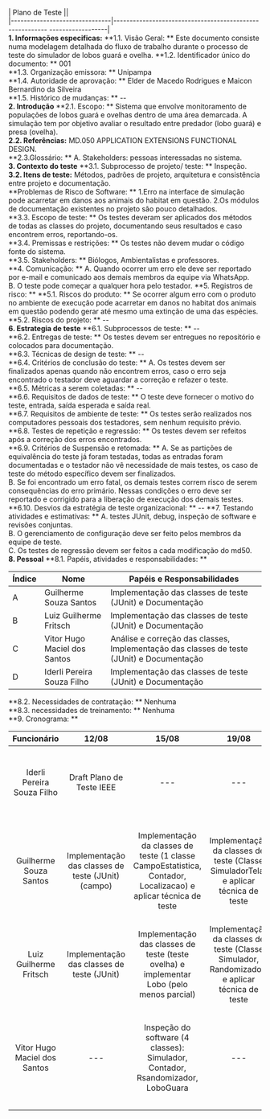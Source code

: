 | Plano de Teste                  ||  
|-------------------------------|--------------------------------------------------------- ------------------|  
**1. Informações especificas:**
**1.1. Visão Geral: ** Este documento consiste numa modelagem detalhada do fluxo de trabalho durante o processo de teste do simulador de lobos guará e ovelha.
**1.2. Identificador único do documento: **  001           
**1.3. Organização emissora: ** Unipampa   
**1.4. Autoridade de aprovação: ** Elder de Macedo Rodrigues e Maicon Bernardino da Silveira  
**1.5. Histórico de mudanças: ** --  
 **2. Introdução**
 **2.1. Escopo: ** Sistema que envolve monitoramento de populações de lobos guará e ovelhas dentro de uma área demarcada. A simulação tem por objetivo avaliar o resultado entre predador (lobo guará) e presa (ovelha).  
 **2.2. Referências:**  MD.050 APPLICATION EXTENSIONS FUNCTIONAL DESIGN.  
**2.3.Glossário: **
A. Stakeholders: pessoas interessadas no sistema.  
**3. Contexto do teste**
**3.1. Subprocesso de projeto/ teste: ** Inspeção. 
 **3.2. Itens de teste:** Métodos, padrões de projeto, arquitetura e consistência entre projeto e documentação.  
 **Problemas de Risco de Software: ** 1.Erro na interface de simulação pode acarretar em danos aos animais do habitat em questão.  2.Os módulos de documentação existentes no projeto são pouco detalhados.  
**3.3. Escopo de teste: ** Os testes deveram ser aplicados dos métodos de todas as classes do projeto, documentando seus resultados e caso encontrem erros, reportando-os.  
**3.4. Premissas e restrições: ** Os testes não devem mudar o código fonte do sistema.  
**3.5. Stakeholders: ** Biólogos, Ambientalistas e professores.   
**4. Comunicação: ** 
A. Quando ocorrer um erro ele deve ser reportado por e-mail e comunicado aos demais membros da equipe via WhatsApp.  
B. O teste pode começar a qualquer hora pelo testador.
**5. Registros de risco: **
**5.1. Riscos do produto: ** Se ocorrer algum erro com o produto no ambiente de execução pode acarretar em danos no habitat dos animais em questão podendo gerar até mesmo uma extinção de uma das espécies.  
**5.2. Riscos do projeto: ** --  
**6. Estrategia de teste** 
**6.1. Subprocessos de teste: ** --    
**6.2. Entregas de teste: ** Os testes devem ser entregues no repositório e colocados para documentação.    
**6.3. Técnicas de design de teste: ** --  
**6.4. Critérios de conclusão do teste: ** 
A. Os testes devem ser finalizados apenas quando não encontrem erros, caso o erro seja encontrado o testador deve aguardar a correção e refazer o teste.  
**6.5. Métricas a serem coletadas: ** --  
**6.6. Requisitos de dados de teste: ** O teste deve fornecer o motivo do teste, entrada, saída esperada e saída real.  
**6.7. Requisitos de ambiente de teste: ** Os testes serão realizados nos computadores pessoais dos testadores, sem nenhum requisito prévio. 
**6.8. Testes de repetição e regressão: ** Os testes devem ser refeitos após a correção dos erros encontrados.  
**6.9. Critérios de Suspensão e retomada: ** 
A. Se as partições de equivalência do teste já foram testadas, todas as entradas foram documentadas e o testador não vê necessidade de mais testes, os caso de teste do método específico devem ser finalizados.  
B. Se foi encontrado um erro fatal, os demais testes correm risco de serem consequências do erro primário. Nessas condições o erro deve ser reportado e corrigido para a liberação de execução dos demais testes.  
**6.10. Desvios da estratégia de teste organizacional: ** --
**7. Testando atividades e estimativas: **
A. testes JUnit, debug, inspeção de software e revisões conjuntas.   
B. O gerenciamento de configuração deve ser feito pelos membros da equipe de teste.     
C. Os testes de regressão devem ser feitos a cada modificação do md50.  
**8. Pessoal**
**8.1. Papéis, atividades e responsabilidades: **
     
| Índice | Nome                         | Papéis e Responsabilidades                                                                |
|--------|------------------------------|------------------------------------------------------------------|
| A      | Guilherme Souza Santos       | Implementação das classes de teste (JUnit) e Documentação  |
| B      | Luiz Guilherme Fritsch       | Implementação das classes de teste (JUnit) e Documentação  |
| C      | Vitor Hugo Maciel dos Santos | Análise e correção das classes, Implementação das classes de teste (JUnit) e Documentação |
| D      | Iderli Pereira Souza Filho   | Implementação das classes de teste (JUnit) e Documentação  |
    
**8.2. Necessidades de contratação: ** Nenhuma  
**8.3. necessidades de treinamento: ** Nenhuma  
**9. Cronograma: **      
      
| Funcionário | 12/08 | 15/08 | 19/08 | 22/08 | 29/08 | 02/09 | 05/09 | 12/09 | 16/09 | 23/09 |
|:----------------------------:|:--------------------------------------------------:|:---------------------------------------------------------------------------------------------------------------:|:---------------------------------------------------------------------------------------------:|:-------------------------------------------------------------------------------:|:-----:|:---------------------------------:|:-------------------------------------------:|:--------------------------------------------------------------------------------------------------------------:|:----------------------------------------------------------------------------:|:-------------------------------------------------------------------------------------------------------------------------:|
| Iderli Pereira Souza Filho | Draft Plano de Teste IEEE | --- | --- | Terminar a documentação dos casos de teste das classes faltantes e refatoração: | --- | criar 10 casos de teste novos | --- | --- | Melhorar a identificação de casos de testes com múltiplas entradas e saídas. | --- |
| Guilherme Souza Santos | Implementação das classes de teste (JUnit) (campo) | Implementação da classes de teste (1 classe CampoEstatistica, Contador, Localizacao) e aplicar técnica de teste | Implementação da classes de teste (Classe SimuladorTela) e aplicar técnica de teste | --- | --- | --- | --- | Documentar os casos de testes implementados nas classes Lobo/Ovelha e demais métodos que o Fritsh implementar. | --- | --- |
| Luiz Guilherme Fritsch | Implementação das classes de teste (JUnit)  | Implementação das classes de teste (teste ovelha) e implementar Lobo (pelo menos parcial) | Implementação da classes de teste (Classe Simulador, Randomizador) e aplicar técnica de teste | --- | --- | Relatório dos resultados do teste | Criar 10 casos de teste classes lobo/ovelha | Revisar as classes refatoradas e finalizar a implementação dos métodos de testes que faltam. | Expandir os métodos de testes das classes de teste, bem como documentá-los. | --- |
| Vitor Hugo Maciel dos Santos | --- | Inspeção do software (4 classes): Simulador, Contador, Rsandomizador, LoboGuara | --- | --- | --- | Relatório dos resultados do teste | --- | --- | --- | Finalizar o documento do Plano de Teste. Corrigir o cronograma. Colocar os papéis e responsabilidades em forma de tabela. |